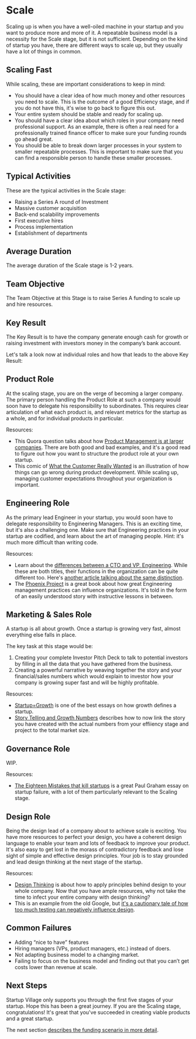 # Scale
Scaling up is when you have a well-oiled machine in your startup and you want to produce more and more of it. A repeatable business model is a necessity for the Scale stage, but it is not sufficient. Depending on the kind of startup you have, there are different ways to scale up, but they usually have a lot of things in common.

## Scaling Fast
While scaling, these are important considerations to keep in mind:

* You should have a clear idea of how much money and other resources you need to scale. This is the outcome of a good Efficiency stage, and if you do not have this, it's wise to go back to figure this out.
* Your entire system should be stable and ready for scaling up. 
* You should have a clear idea about which roles in your company need professional support. As an example, there is often a real need for a professionally trained finance officer to make sure your funding rounds go ahead great.
* You should be able to break down larger processes in your system to smaller repeatable processes. This is important to make sure that you can find a responsible person to handle these smaller processes.

## Typical Activities
These are the typical activities in the Scale stage:

* Raising a Series A round of Investment
* Massive customer acquisition
* Back-end scalability improvements
* First executive hires
* Process implementation
* Establishment of departments

## Average Duration
The average duration of the Scale stage is 1-2 years.

## Team Objective
The Team Objective at this Stage is to raise Series A funding to scale up and hire resources.

## Key Result
The Key Result is to have the company generate enough cash for growth or raising investment with investors money in the company’s bank account.

Let's talk a look now at individual roles and how that leads to the above Key Result:

## Product Role
At the scaling stage, you are on the verge of becoming a larger company. The primary person handling the Product Role at such a company would soon have to delegate his responsibility to subordinates. This requires clear articulation of what each product is, and relevant metrics for the startup as a whole, and for individual products in particular.

Resources:

* This Quora question talks about how [Product Management is at larger companies](http://www.quora.com/How-is-being-a-Product-Manager-at-a-larger-company-Google-Facebook-different-from-being-a-Product-Manager-at-a-start-up). There are both good and bad examples, and it's a good read to figure out how you want to structure the product role at your own startup.
* This comic of [What the Customer Really Wanted](https://robonthemoon.wordpress.com/2009/11/24/what-the-customer-really-wanted-–-happy-thanksgiving/) is an illustration of how things can go wrong during product development. While scaling up, managing customer expectations throughout your organization is important.


## Engineering Role
As the primary lead Engineer in your startup, you would soon have to delegate responsibility to Engineering Managers. This is an exciting time, but it's also a challenging one. Make sure that Engineering practices in your startup are codified, and learn about the art of managing people. Hint: it's much more difficult than writing code.

Resources:

* Learn about the [differences between a CTO and VP, Engineering](http://www.bothsidesofthetable.com/want-to-know-difference-between-a-cto-and-a-vp-of-engineering/). While these are both titles, their functions in the organization can be quite different too. Here's [another article talking about the same distinction](http://avc.com/2011/10/vp-engineering-vs-cto/).
* The [Phoenix Project](http://www.amazon.in/The-Phoenix-Project-Helping-Business/dp/0988262592) is a great book about how great Engineering management practices can influence organizations. It's told in the form of an easily understood story with instructive lessons in between.


## Marketing & Sales Role

A startup is all about growth. Once a startup is growing very fast, almost everything else falls in place.

The key task at this stage would be:

1. Creating your complete Investor Pitch Deck to talk to potential investors by filling in all the data that you have gathered from the business.
2. Creating a powerful narrative by weaving together the story and your financial/sales numbers which would explain to investor how your company is growing super fast and will be highly profitable.

Resources:

* [Startup=Growth](http://www.paulgraham.com/growth.html) is one of the best essays on how growth defines a startup.
* [Story Telling and Growth Numbers](http://aswathdamodaran.blogspot.in/2014/06/numbers-and-narrative-modeling-story.html) describes how to now link the story you have created with the actual numbers from your effiiency stage and project to the total market size.

## Governance Role

WIP.

Resources:
* [The Eighteen Mistakes that kill startups](http://paulgraham.com/startupmistakes.html) is a great Paul Graham essay on startup failure, with a lot of them particularly relevant to the Scaling stage.

## Design Role
Being the design lead of a company about to achieve scale is exciting. You have more resources to perfect your design, you have a coherent design language to enable your team and lots of feedback to improve your product. It's also easy to get lost in the morass of contradictory feedback and lose sight of simple and effective design principles. Your job is to stay grounded and lead design thinking at the next stage of the startup.

Resources:

* [Design Thinking](https://hbr.org/2008/06/design-thinking) is about how to apply principles behind design to your whole company. Now that you have ample resources, why not take the time to infect your entire company with design thinking?
* This is an example from the old Google, but [it's a cautionary tale of how too much testing can negatively influence design](http://stopdesign.com/archive/2009/03/20/goodbye-google.html).

## Common Failures

* Adding “nice to have” features
* Hiring managers (VPs, product managers, etc.) instead of doers.
* Not adapting business model to a changing market.
* Failing to focus on the business model and finding out that you can’t get costs lower than revenue at scale.

## Next Steps
Startup Village only supports you through the first five stages of your startup. Hope this has been a great journey. If you are the Scaling stage, congratulations! It's great that you've succeeded in creating viable products and a great startup. 

The next section [describes the funding scenario in more detail](../6-raising-investment.md).
